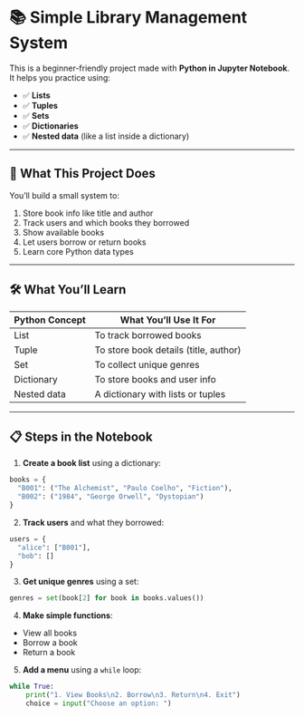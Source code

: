 # 📚 Simple Library Management System

This is a beginner-friendly project made with **Python in Jupyter Notebook**. It helps you practice using:

- ✅ **Lists**
- ✅ **Tuples**
- ✅ **Sets**
- ✅ **Dictionaries**
- ✅ **Nested data** (like a list inside a dictionary)

---

## 🎯 What This Project Does

You’ll build a small system to:

1. Store book info like title and author
2. Track users and which books they borrowed
3. Show available books
4. Let users borrow or return books
5. Learn core Python data types

---

## 🛠️ What You’ll Learn

| Python Concept | What You’ll Use It For                |
| -------------- | ------------------------------------- |
| List           | To track borrowed books               |
| Tuple          | To store book details (title, author) |
| Set            | To collect unique genres              |
| Dictionary     | To store books and user info          |
| Nested data    | A dictionary with lists or tuples     |

---

## 📋 Steps in the Notebook

1. **Create a book list** using a dictionary:

```python
books = {
  "B001": ("The Alchemist", "Paulo Coelho", "Fiction"),
  "B002": ("1984", "George Orwell", "Dystopian")
}
```

2. **Track users** and what they borrowed:

```python
users = {
  "alice": ["B001"],
  "bob": []
}
```

3. **Get unique genres** using a set:

```python
genres = set(book[2] for book in books.values())
```

4. **Make simple functions**:

- View all books
- Borrow a book
- Return a book

5. **Add a menu** using a `while` loop:

```python
while True:
    print("1. View Books\n2. Borrow\n3. Return\n4. Exit")
    choice = input("Choose an option: ")
```
